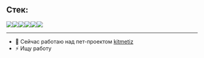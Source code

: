 ## Стек:

<img src="https://img.shields.io/badge/Python-blue?style=for-the-badge&logo=Python&logoColor=yellow"/><img src="https://img.shields.io/badge/Django-7FFFD4?style=for-the-badge&logo=Django&logoColor=6A5ACD"/><img src="https://img.shields.io/badge/HTML-FF6347?style=for-the-badge&logo=HTML5&logoColor=white"/><img src="https://img.shields.io/badge/SQL-F0E68C?style=for-the-badge&logo=MYSQL&logoColor=black"/><img src="https://img.shields.io/badge/PostgreSQL-008B8B?style=for-the-badge&logo=PostgreSQL&logoColor=black"/><img src="https://img.shields.io/badge/Docker-0000CD?style=for-the-badge&logo=Docker-008B8B&logoColor=black"/>
<HR>

- 🔭 Сейчас работаю над пет-проектом [kitmetiz](https://github.com/Demiat/kitmetiz)
- ⚡ Ищу работу

<!--
**Demiat/Demiat** is a ✨ _special_ ✨ repository because its `README.md` (this file) appears on your GitHub profile.

Here are some ideas to get you started:

- 🔭 I’m currently working on ...
- 🌱 I’m currently learning ...
- 👯 I’m looking to collaborate on ...
- 🤔 I’m looking for help with ...
- 💬 Ask me about ...
- 📫 How to reach me: ...
- 😄 Pronouns: ...
- ⚡ Fun fact: ...
-->

